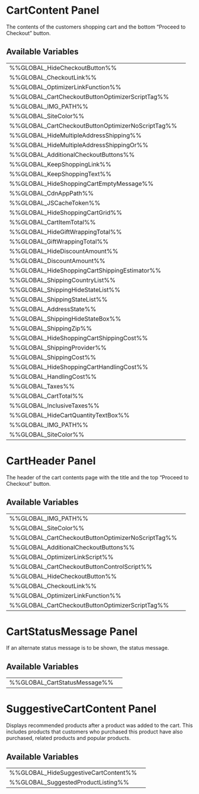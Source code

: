 # <span class="jumptarget"> CartContent Panel </span>

The contents of the customers shopping cart and the bottom “Proceed to Checkout” button.

## <span class="jumptarget"> Available Variables </span>
|||
|---|---|
| %%GLOBAL_HideCheckoutButton%% |
| %%GLOBAL_CheckoutLink%% |
| %%GLOBAL_OptimizerLinkFunction%% |
| %%GLOBAL_CartCheckoutButtonOptimizerScriptTag%% |
| %%GLOBAL_IMG_PATH%% |
| %%GLOBAL_SiteColor%% |
| %%GLOBAL_CartCheckoutButtonOptimizerNoScriptTag%% |
| %%GLOBAL_HideMultipleAddressShipping%% |
| %%GLOBAL_HideMultipleAddressShippingOr%% |
| %%GLOBAL_AdditionalCheckoutButtons%% |
| %%GLOBAL_KeepShoppingLink%% |
| %%GLOBAL_KeepShoppingText%% |
| %%GLOBAL_HideShoppingCartEmptyMessage%% |
| %%GLOBAL_CdnAppPath%% |
| %%GLOBAL_JSCacheToken%% |
| %%GLOBAL_HideShoppingCartGrid%% |
| %%GLOBAL_CartItemTotal%% |
| %%GLOBAL_HideGiftWrappingTotal%% |
| %%GLOBAL_GiftWrappingTotal%% |
| %%GLOBAL_HideDiscountAmount%% |
| %%GLOBAL_DiscountAmount%% |
| %%GLOBAL_HideShoppingCartShippingEstimator%% |
| %%GLOBAL_ShippingCountryList%% |
| %%GLOBAL_ShippingHideStateList%% |
| %%GLOBAL_ShippingStateList%% |
| %%GLOBAL_AddressState%% |
| %%GLOBAL_ShippingHideStateBox%% |
| %%GLOBAL_ShippingZip%% |
| %%GLOBAL_HideShoppingCartShippingCost%% |
| %%GLOBAL_ShippingProvider%% |
| %%GLOBAL_ShippingCost%% |
| %%GLOBAL_HideShoppingCartHandlingCost%% |
| %%GLOBAL_HandlingCost%% |
| %%GLOBAL_Taxes%% |
| %%GLOBAL_CartTotal%% |
| %%GLOBAL_InclusiveTaxes%% |
| %%GLOBAL_HideCartQuantityTextBox%% |
| %%GLOBAL_IMG_PATH%% |
| %%GLOBAL_SiteColor%% |

# <span class="jumptarget"> CartHeader Panel </span>

The header of the cart contents page with the title and the top “Proceed to Checkout” button.

## <span class="jumptarget"> Available Variables </span>
|||
|---|---|
| %%GLOBAL_IMG_PATH%% |
| %%GLOBAL_SiteColor%% |
| %%GLOBAL_CartCheckoutButtonOptimizerNoScriptTag%% |
| %%GLOBAL_AdditionalCheckoutButtons%% |
| %%GLOBAL_OptimizerLinkScript%% |
| %%GLOBAL_CartCheckoutButtonControlScript%% |
| %%GLOBAL_HideCheckoutButton%% |
| %%GLOBAL_CheckoutLink%% |
| %%GLOBAL_OptimizerLinkFunction%% |
| %%GLOBAL_CartCheckoutButtonOptimizerScriptTag%% |

# <span class="jumptarget"> CartStatusMessage Panel </span>

If an alternate status message is to be shown, the status message.

## <span class="jumptarget"> Available Variables </span>
|||
|---|---|
| %%GLOBAL_CartStatusMessage%% |

# <span class="jumptarget"> SuggestiveCartContent Panel </span>

Displays recommended products after a product was added to the cart. This includes products that customers who purchased this product have also purchased, related products and popular products.

## <span class="jumptarget"> Available Variables </span>
|||
|---|---|
| %%GLOBAL_HideSuggestiveCartContent%% |
| %%GLOBAL_SuggestedProductListing%% |

